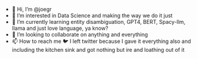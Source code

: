 - 👋 Hi, I’m @joegr
- 👀 I’m interested in Data Science and making the way we do it just
- 🌱 I’m currently learning entity disambiguation, GPT4, BERT, Spacy-llm, llama and just love language, ya know?
- 💞️ I’m looking to collaborate on anything and everything
- 📫 How to reach me 🐦 I left twitter because I gave it everything also and including the kitchen sink and got nothing but ire and loathing out of it

<!---
joegr/joegr is a ✨ special ✨ repository because its `README.md` (this file) appears on your GitHub profile.
You can click the Preview link to take a look at your changes.
--->
